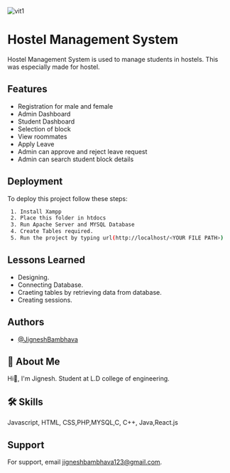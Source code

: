 
![vit1](https://ldce.ac.in/)

# Hostel Management System

Hostel Management System is used to manage students in hostels.
This was especially made for hostel.



## Features

- Registration for male and female
- Admin Dashboard
- Student Dashboard
- Selection of block
- View roommates
- Apply Leave
- Admin can approve and reject leave request
- Admin can search student block details



## Deployment

To deploy this project follow these steps:

```bash
 1. Install Xampp
 2. Place this folder in htdocs
 3. Run Apache Server and MYSQL Database
 4. Create Tables required.
 5. Run the project by typing url(http://localhost/<YOUR FILE PATH>)
```


## Lessons Learned

- Designing.
- Connecting Database.
- Craeting tables by retrieving data from database.
- Creating sessions.


## Authors

- [@JigneshBambhava](https://github.com/jigneshbambhava)


## 🚀 About Me
Hi👋, I'm Jignesh.
Student at L.D college of engineering.


## 🛠 Skills
Javascript, HTML, CSS,PHP,MYSQL,C, C++, Java,React.js


## Support

For support, email jigneshbambhava123@gmail.com.

